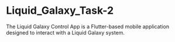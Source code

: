 # Liquid_Galaxy_Task-2
The Liquid Galaxy Control App is a Flutter-based mobile application designed to interact with a Liquid Galaxy system. 
